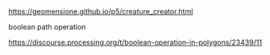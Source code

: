 https://geomensione.github.io/p5/creature_creator.html

boolean path operation

https://discourse.processing.org/t/boolean-operation-in-polygons/23439/11
